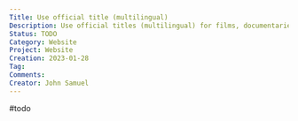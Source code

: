 ```yaml
---
Title: Use official title (multilingual)
Description: Use official titles (multilingual) for films, documentaries, TV series. Write a script and correct existing pages
Status: TODO
Category: Website
Project: Website
Creation: 2023-01-28
Tag: 
Comments:
Creator: John Samuel
---
```


#todo